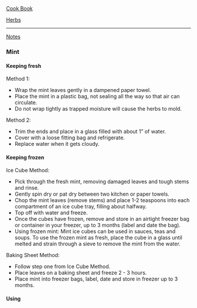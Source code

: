 [Cook Book](https://github.com/vmsmith/CookBook/blob/master/README.md)  

[Herbs](https://github.com/vmsmith/CookBook/blob/master/herbs_fresh.md)  

-----  

[Notes](https://github.com/vmsmith/CookBook/blob/master/notes.md)  

### Mint  

#### Keeping fresh  

Method 1:  
* Wrap the mint leaves gently in a dampened paper towel.
* Place the mint in a plastic bag, not sealing all the way so that air can circulate. 
* Do not wrap tightly as trapped moisture will cause the herbs to mold.

Method 2:
* Trim the ends and place in a glass filled with about 1” of water.  
* Cover with a loose fitting bag and refrigerate.  
* Replace water when it gets cloudy.

#### Keeping frozen   

Ice Cube Method: 
* Pick through the fresh mint, removing damaged leaves and tough stems and rinse.  
* Gently spin dry or pat dry between two kitchen or paper towels.  
* Chop the mint leaves (remove stems) and place 1-2 teaspoons into each compartment of an ice cube tray, filling about halfway.  
* Top off with water and freeze.  
* Once the cubes have frozen, remove and store in an airtight freezer bag or container in your freezer, up to 3 months (label and date the bag). 
* Using frozen mint: Mint ice cubes can be used in sauces, teas and soups. To use the frozen mint as fresh, place the cube in a glass until melted and strain through a sieve to remove the mint from the water.

Baking Sheet Method:
* Follow step one from Ice Cube Method.  
* Place leaves on a baking sheet and freeze 2 - 3 hours.  
* Place mint into freezer bags, label, date and store in freezer up to 3 months.

#### Using  

